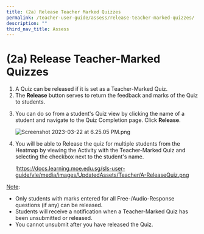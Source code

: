 ```yaml
---
title: (2a) Release Teacher Marked Quizzes
permalink: /teacher-user-guide/assess/release-teacher-marked-quizzes/
description: ""
third_nav_title: Assess
---
```

<h1 id="-2a-release-teacher-marked-quizzes">(2a) Release Teacher-Marked Quizzes</h1>
<ol>
<li>A Quiz can be released if it is set as a Teacher-Marked Quiz.</li>
<li>The <strong>Release</strong> button serves to return the feedback and marks of the Quiz to students.</li>
<li><p>You can do so from a student's Quiz view by clicking the name of a student and navigate to the Quiz Completion page. Click <strong>Release</strong>.</p>
<p> <img alt="Screenshot 2023-03-22 at 6.25.05 PM.png" src="https://s3-us-west-2.amazonaws.com/secure.notion-static.com/d0cd8808-9885-4554-856e-00dbec5967ed/Screenshot_2023-03-22_at_6.25.05_PM.png"></p>
</li>
<li><p>You will be able to Release the quiz for multiple students from the Heatmap by viewing the Activity with the Teacher-Marked Quiz and selecting the checkbox next to the student's name.</p>
<p> !<a href="https://docs.learning.moe.edu.sg/sls-user-guide/vle/media/images/UpdatedAssets/Teacher/A-ReleaseQuiz.png">https://docs.learning.moe.edu.sg/sls-user-guide/vle/media/images/UpdatedAssets/Teacher/A-ReleaseQuiz.png</a></p>
</li>
</ol>
<p><u>Note</u>:</p>
<ul>
<li>Only students with marks entered for all Free-/Audio-Response questions (if any) can be released.</li>
<li>Students will receive a notification when a Teacher-Marked Quiz has been unsubmitted or released.</li>
<li>You cannot unsubmit after you have released the Quiz.</li>
</ul>